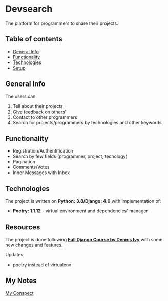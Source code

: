 # Devsearch

The platform for programmers to share their projects. 

## Table of contents
* [General Info](#general-info)
* [Functionality](#functionality)
* [Technologies](#technologies)
* [Setup](#setup)

## General Info
The users can
1. Tell about their projects
2. Give feedback on others'
3. Contact to other programmers
4. Search for projects/programmers by technologies and other keywords
    
## Functionality
* Registration/Authentification
* Search by few fields (programmer, project, tecnology)
* Pagination
* Comments/Votes
* Inner Messages with Inbox
    
## Technologies
The project is written on **Python: 3.8/Django: 4.0** with implementation of:
* **Poetry: 1.1.12** - virtual environment and dependencies' manager
    
## Resources
The project is done following [**Full Django Course by Dennis Ivy**](https://www.udemy.com/course/python-django-2021-complete-course/) with some new changes and features.

Updates:
* poetry instead of virtualenv
    
## My Notes
[My Conspect](https://docs.google.com/document/d/10IwWR-TRoy1c1zjYlUVPUaUgIQkxy2mqUJnwSmlAQ10/edit#)
